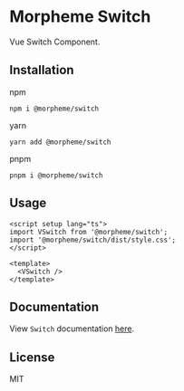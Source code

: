 # Morpheme Switch

Vue Switch Component.

## Installation

npm

```
npm i @morpheme/switch
```

yarn

```
yarn add @morpheme/switch
```

pnpm

```
pnpm i @morpheme/switch
```

## Usage

```vue
<script setup lang="ts">
import VSwitch from '@morpheme/switch';
import '@morpheme/switch/dist/style.css';
</script>

<template>
  <VSwitch />
</template>
```

## Documentation

View `Switch` documentation [here](https://gits-ui.web.app/?path=/story/components-switch--default).

## License

MIT
